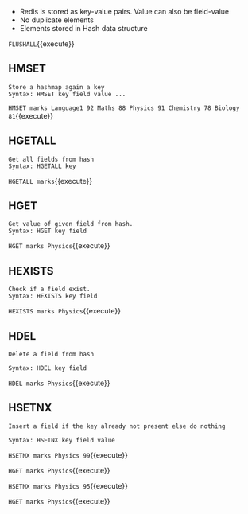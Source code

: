 - Redis is stored as key-value pairs. Value can also be field-value
- No duplicate elements
- Elements stored in Hash data structure


`FLUSHALL`{{execute}}

## HMSET
```
Store a hashmap again a key
Syntax: HMSET key field value ...
```
`HMSET marks Language1 92 Maths 88 Physics 91 Chemistry 78 Biology 81`{{execute}}

## HGETALL 
```
Get all fields from hash
Syntax: HGETALL key
```
`HGETALL marks`{{execute}}


## HGET 
```
Get value of given field from hash.
Syntax: HGET key field
```
`HGET marks Physics`{{execute}}


## HEXISTS 
```
Check if a field exist.
Syntax: HEXISTS key field
```
`HEXISTS marks Physics`{{execute}}

## HDEL  
```
Delete a field from hash

Syntax: HDEL key field
```
`HDEL marks Physics`{{execute}}

 
## HSETNX  
```
Insert a field if the key already not present else do nothing

Syntax: HSETNX key field value
```
`HSETNX marks Physics 99`{{execute}}

`HGET marks Physics`{{execute}}

`HSETNX marks Physics 95`{{execute}}

`HGET marks Physics`{{execute}}
